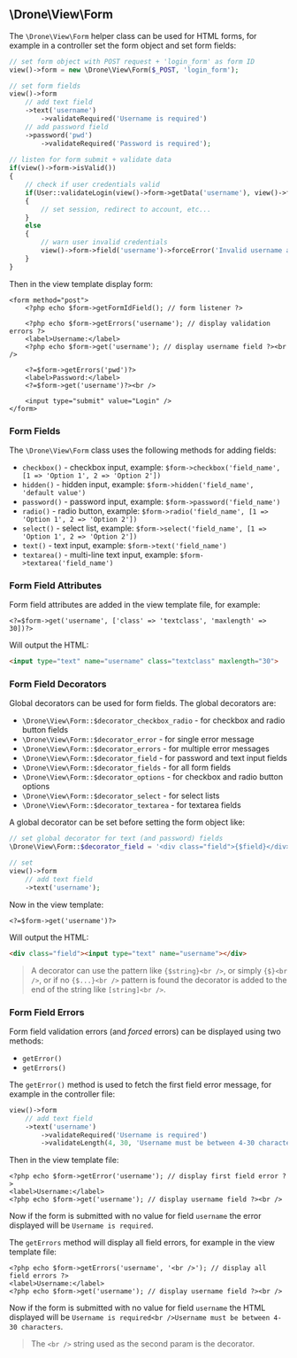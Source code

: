 ## \Drone\View\Form

The `\Drone\View\Form` helper class can be used for HTML forms, for example in a controller set the form object and set form fields:
```php
// set form object with POST request + 'login_form' as form ID
view()->form = new \Drone\View\Form($_POST, 'login_form');

// set form fields
view()->form
	// add text field
	->text('username')
		->validateRequired('Username is required')
	// add password field
	->password('pwd')
		->validateRequired('Password is required');
		
// listen for form submit + validate data
if(view()->form->isValid())
{
	// check if user credentials valid
	if(User::validateLogin(view()->form->getData('username'), view()->form->getData('pwd')))
	{
		// set session, redirect to account, etc...
	}
	else
	{
		// warn user invalid credentials
		view()->form->field('username')->forceError('Invalid username and/or password');
	}
}
```
Then in the view template display form:
```html+php
<form method="post">
	<?php echo $form->getFormIdField(); // form listener ?>
	
	<?php echo $form->getErrors('username'); // display validation errors ?>
	<label>Username:</label>
	<?php echo $form->get('username'); // display username field ?><br />
	
	<?=$form->getErrors('pwd')?>
	<label>Password:</label>
	<?=$form->get('username')?><br />
	
	<input type="submit" value="Login" />
</form>
```

### Form Fields
The `\Drone\View\Form` class uses the following methods for adding fields:

- `checkbox()` - checkbox input, example: `$form->checkbox('field_name', [1 => 'Option 1', 2 => 'Option 2'])`
- `hidden()` - hidden input, example: `$form->hidden('field_name', 'default value')`
- `password()` - password input, example: `$form->password('field_name')`
- `radio()` - radio button, example: `$form->radio('field_name', [1 => 'Option 1', 2 => 'Option 2'])`
- `select()` - select list, example: `$form->select('field_name', [1 => 'Option 1', 2 => 'Option 2'])`
- `text()` - text input, example: `$form->text('field_name')`
- `textarea()` - multi-line text input, example: `$form->textarea('field_name')`

### Form Field Attributes
Form field attributes are added in the view template file, for example:
```html+php
<?=$form->get('username', ['class' => 'textclass', 'maxlength' => 30])?>
```
Will output the HTML:
```html
<input type="text" name="username" class="textclass" maxlength="30">
```

### Form Field Decorators
Global decorators can be used for form fields. The global decorators are:

- `\Drone\View\Form::$decorator_checkbox_radio` - for checkbox and radio button fields
- `\Drone\View\Form::$decorator_error` - for single error message
- `\Drone\View\Form::$decorator_errors` - for multiple error messages
- `\Drone\View\Form::$decorator_field` - for password and text input fields
- `\Drone\View\Form::$decorator_fields` - for all form fields
- `\Drone\View\Form::$decorator_options` - for checkbox and radio button options
- `\Drone\View\Form::$decorator_select` - for select lists
- `\Drone\View\Form::$decorator_textarea` - for textarea fields

A global decorator can be set before setting the form object like:
```php
// set global decorator for text (and password) fields
\Drone\View\Form::$decorator_field = '<div class="field">{$field}</div>';

// set
view()->form
	// add text field
	->text('username');
```
Now in the view template:
```html+php
<?=$form->get('username')?>
```
Will output the HTML:
```html
<div class="field"><input type="text" name="username"></div>
```
> A decorator can use the pattern like `{$string}<br />`, or simply `{$}<br />`, or if no `{$...}<br />` pattern is found the decorator is added to the end of the string like `[string]<br />`.

### Form Field Errors
Form field validation errors (and *forced* errors) can be displayed using two methods:

- `getError()`
- `getErrors()`

The `getError()` method is used to fetch the first field error message, for example in the controller file:
```php
view()->form
	// add text field
	->text('username')
		->validateRequired('Username is required')
		->validateLength(4, 30, 'Username must be between 4-30 characters');
```
Then in the view template file:
```html+php
<?php echo $form->getError('username'); // display first field error ?>
<label>Username:</label>
<?php echo $form->get('username'); // display username field ?><br />
```
Now if the form is submitted with no value for field `username` the error displayed will be `Username is required`.

The `getErrors` method will display all field errors, for example in the view template file:
```html+php
<?php echo $form->getErrors('username', '<br />'); // display all field errors ?>
<label>Username:</label>
<?php echo $form->get('username'); // display username field ?><br />
```
Now if the form is submitted with no value for field `username` the HTML displayed will be `Username is required<br />Username must be between 4-30 characters`. 
> The `<br />` string used as the second param is the decorator.




